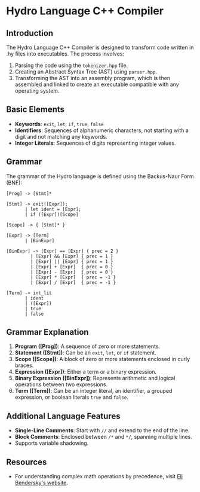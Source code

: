 # Hydro Language C++ Compiler

## Introduction
The Hydro Language C++ Compiler is designed to transform code written in .hy files into executables. The process involves:
1. Parsing the code using the `tokenizer.hpp` file.
2. Creating an Abstract Syntax Tree (AST) using `parser.hpp`.
3. Transforming the AST into an assembly program, which is then assembled and linked to create an executable compatible with any operating system.

## Basic Elements

- **Keywords**: `exit`, `let`, `if`, `true`, `false`
- **Identifiers**: Sequences of alphanumeric characters, not starting with a digit and not matching any keywords.
- **Integer Literals**: Sequences of digits representing integer values.

## Grammar
The grammar of the Hydro language is defined using the Backus-Naur Form (BNF):

```plaintext
[Prog] -> [Stmt]*

[Stmt] -> exit([Expr]);
       | let ident = [Expr];
       | if ([Expr])[Scope]

[Scope] -> { [Stmt]* }

[Expr] -> [Term]
       | [BinExpr]

[BinExpr] -> [Expr] == [Expr] { prec = 2 }
         | [Expr] && [Expr] { prec = 1 }
         | [Expr] || [Expr] { prec = 1 }
         | [Expr] + [Expr]  { prec = 0 }
         | [Expr] - [Expr]  { prec = 0 }
         | [Expr] * [Expr]  { prec = -1 }
         | [Expr] / [Expr]  { prec = -1 }

[Term] -> int_lit
       | ident
       | ([Expr])
       | true
       | false
```

## Grammar Explanation

1. **Program ([Prog])**: A sequence of zero or more statements.
2. **Statement ([Stmt])**: Can be an `exit`, `let`, or `if` statement.
3. **Scope ([Scope])**: A block of zero or more statements enclosed in curly braces.
4. **Expression ([Expr])**: Either a term or a binary expression.
5. **Binary Expression ([BinExpr])**: Represents arithmetic and logical operations between two expressions.
6. **Term ([Term])**: Can be an integer literal, an identifier, a grouped expression, or boolean literals `true` and `false`.

## Additional Language Features

- **Single-Line Comments**: Start with `//` and extend to the end of the line.
- **Block Comments**: Enclosed between `/*` and `*/`, spanning multiple lines.
- Supports variable shadowing.

## Resources
- For understanding complex math operations by precedence, visit [Eli Bendersky's website](https://eli.thegreenplace.net/2012/08/02/parsing-expressions-by-precedence-climbing).

